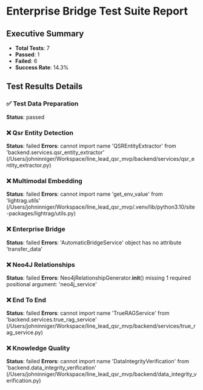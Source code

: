 
# Enterprise Bridge Test Suite Report

## Executive Summary
- **Total Tests**: 7
- **Passed**: 1
- **Failed**: 6
- **Success Rate**: 14.3%

## Test Results Details

### ✅ Test Data Preparation
**Status**: passed

### ❌ Qsr Entity Detection
**Status**: failed
**Errors**: cannot import name 'QSREntityExtractor' from 'backend.services.qsr_entity_extractor' (/Users/johninniger/Workspace/line_lead_qsr_mvp/backend/services/qsr_entity_extractor.py)

### ❌ Multimodal Embedding
**Status**: failed
**Errors**: cannot import name 'get_env_value' from 'lightrag.utils' (/Users/johninniger/Workspace/line_lead_qsr_mvp/.venv/lib/python3.10/site-packages/lightrag/utils.py)

### ❌ Enterprise Bridge
**Status**: failed
**Errors**: 'AutomaticBridgeService' object has no attribute 'transfer_data'

### ❌ Neo4J Relationships
**Status**: failed
**Errors**: Neo4jRelationshipGenerator.__init__() missing 1 required positional argument: 'neo4j_service'

### ❌ End To End
**Status**: failed
**Errors**: cannot import name 'TrueRAGService' from 'backend.services.true_rag_service' (/Users/johninniger/Workspace/line_lead_qsr_mvp/backend/services/true_rag_service.py)

### ❌ Knowledge Quality
**Status**: failed
**Errors**: cannot import name 'DataIntegrityVerification' from 'backend.data_integrity_verification' (/Users/johninniger/Workspace/line_lead_qsr_mvp/backend/data_integrity_verification.py)

